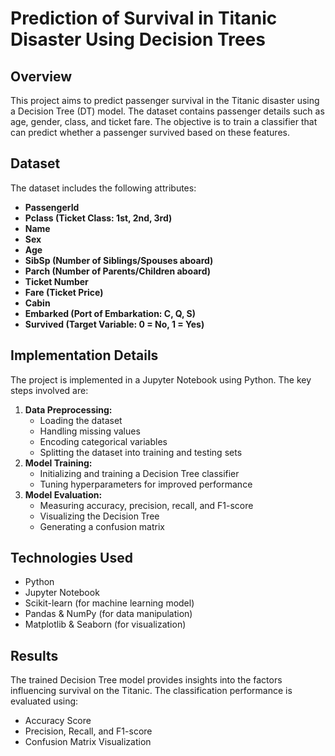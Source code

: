 # Prediction of Survival in Titanic Disaster Using Decision Trees

## Overview
This project aims to predict passenger survival in the Titanic disaster using a Decision Tree (DT) model. The dataset contains passenger details such as age, gender, class, and ticket fare. The objective is to train a classifier that can predict whether a passenger survived based on these features.

## Dataset
The dataset includes the following attributes:
- **PassengerId**
- **Pclass (Ticket Class: 1st, 2nd, 3rd)**
- **Name**
- **Sex**
- **Age**
- **SibSp (Number of Siblings/Spouses aboard)**
- **Parch (Number of Parents/Children aboard)**
- **Ticket Number**
- **Fare (Ticket Price)**
- **Cabin**
- **Embarked (Port of Embarkation: C, Q, S)**
- **Survived (Target Variable: 0 = No, 1 = Yes)**

## Implementation Details
The project is implemented in a Jupyter Notebook using Python. The key steps involved are:
1. **Data Preprocessing:**
   - Loading the dataset
   - Handling missing values
   - Encoding categorical variables
   - Splitting the dataset into training and testing sets
2. **Model Training:**
   - Initializing and training a Decision Tree classifier
   - Tuning hyperparameters for improved performance
3. **Model Evaluation:**
   - Measuring accuracy, precision, recall, and F1-score
   - Visualizing the Decision Tree
   - Generating a confusion matrix

## Technologies Used
- Python
- Jupyter Notebook
- Scikit-learn (for machine learning model)
- Pandas & NumPy (for data manipulation)
- Matplotlib & Seaborn (for visualization)


## Results
The trained Decision Tree model provides insights into the factors influencing survival on the Titanic. The classification performance is evaluated using:
- Accuracy Score
- Precision, Recall, and F1-score
- Confusion Matrix Visualization


